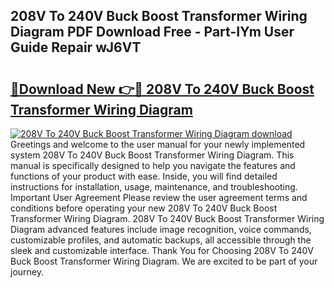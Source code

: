 ## 208V To 240V Buck Boost Transformer Wiring Diagram PDF Download Free - Part-IYm User Guide Repair wJ6VT

# <h2><a href="http://dfrttc.blite.top/?on=208V+To+240V+Buck+Boost+Transformer+Wiring+Diagram">🔗Download New 👉🔴 208V To 240V Buck Boost Transformer Wiring Diagram</a></h2>

[![208V To 240V Buck Boost Transformer Wiring Diagram download](https://i.imgur.com/lujVjoI.png)](http://dfrttc.blite.top/?on=208V+To+240V+Buck+Boost+Transformer+Wiring+Diagram)
Greetings and welcome to the user manual for your newly implemented system 208V To 240V Buck Boost Transformer Wiring Diagram. This manual is specifically designed to help you navigate the features and functions of your product with ease. Inside, you will find detailed instructions for installation, usage, maintenance, and troubleshooting. Important User Agreement Please review the user agreement terms and conditions before operating your new 208V To 240V Buck Boost Transformer Wiring Diagram. 208V To 240V Buck Boost Transformer Wiring Diagram advanced features include image recognition, voice commands, customizable profiles, and automatic backups, all accessible through the sleek and customizable interface. Thank You for Choosing 208V To 240V Buck Boost Transformer Wiring Diagram. We are excited to be part of your journey.

